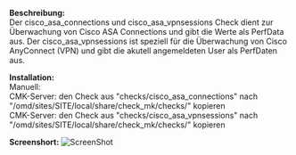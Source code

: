 **Beschreibung:**  
Der cisco_asa_connections und cisco_asa_vpnsessions Check dient zur Überwachung von Cisco ASA Connections und gibt die Werte als PerfData aus. 
Der cisco_asa_vpnsessions ist speziell für die Überwachung von Cisco AnyConnect (VPN) und gibt die akutell angemeldeten User als PerfDaten aus. 

**Installation:**  
Manuell:  
CMK-Server: den Check aus "checks/cisco_asa_connections" nach "/omd/sites/SITE/local/share/check_mk/checks/" kopieren  
CMK-Server: den Check aus "checks/cisco_asa_vpnsessions" nach "/omd/sites/SITE/local/share/check_mk/checks/" kopieren 


**Screenshort:**
![ScreenShot](https://github.com/christianbur/check_mk/blob/master/cisco_asa_x/1.png)

